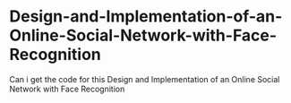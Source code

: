 # Design-and-Implementation-of-an-Online-Social-Network-with-Face-Recognition
Can i get the code for this Design and Implementation of an Online Social Network with Face Recognition
